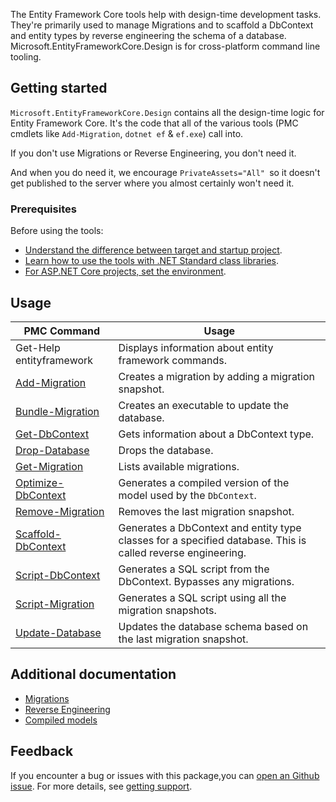 The Entity Framework Core tools help with design-time development tasks. They're primarily used to manage Migrations and to scaffold a DbContext and entity types by reverse engineering the schema of a database.
Microsoft.EntityFrameworkCore.Design is for cross-platform command line tooling.

## Getting started

`Microsoft.EntityFrameworkCore.Design` contains all the design-time logic for Entity Framework Core. It's the code that all of the various tools (PMC cmdlets like `Add-Migration`, `dotnet ef` & `ef.exe`) call into.

If you don't use Migrations or Reverse Engineering, you don't need it.

And when you do need it, we encourage `PrivateAssets="All" `so it doesn't get published to the server where you almost certainly won't need it.

### Prerequisites

Before using the tools:

- [Understand the difference between target and startup project](https://learn.microsoft.com/en-us/ef/core/cli/powershell#target-and-startup-project).
- [Learn how to use the tools with .NET Standard class libraries](https://learn.microsoft.com/en-us/ef/core/cli/powershell#other-target-frameworks).
- [For ASP.NET Core projects, set the environment](https://learn.microsoft.com/en-us/ef/core/cli/powershell#aspnet-core-environment).

## Usage

PMC Command | Usage
-- | --
Get-Help entityframework |Displays information about entity framework commands.
[Add-Migration](https://learn.microsoft.com/en-us/ef/core/cli/powershell#add-migration)  | Creates a migration by adding a migration snapshot.
[Bundle-Migration](https://learn.microsoft.com/en-us/ef/core/cli/powershell#bundle-migration) | Creates an executable to update the database.
[Get-DbContext](https://learn.microsoft.com/en-us/ef/core/cli/powershell#get-dbcontext) | Gets information about a DbContext type.
[Drop-Database](https://learn.microsoft.com/en-us/ef/core/cli/powershell#drop-database) | Drops the database.
[Get-Migration](https://learn.microsoft.com/en-us/ef/core/cli/powershell#get-migration) | Lists available migrations.
[Optimize-DbContext](https://learn.microsoft.com/en-us/ef/core/cli/powershell#optimize-dbcontext) | Generates a compiled version of the model used by the `DbContext`.
[Remove-Migration](https://learn.microsoft.com/en-us/ef/core/cli/powershell#remove-migration) | Removes the last migration snapshot.
[Scaffold-DbContext](https://learn.microsoft.com/en-us/ef/core/cli/powershell#scaffold-dbcontext) | Generates a DbContext and entity type classes for a specified database. This is called reverse engineering.
[Script-DbContext](https://learn.microsoft.com/en-us/ef/core/cli/powershell#script-dbcontext) | Generates a SQL script from the DbContext. Bypasses any migrations.
[Script-Migration](https://learn.microsoft.com/en-us/ef/core/cli/powershell#script-migration) |  Generates a SQL script using all the migration snapshots.
[Update-Database](https://learn.microsoft.com/en-us/ef/core/cli/powershell#update-database) | Updates the database schema based on the last migration snapshot.

## Additional documentation

- [Migrations](https://learn.microsoft.com/en-us/ef/core/managing-schemas/migrations/)
- [Reverse Engineering](https://learn.microsoft.com/en-us/ef/core/managing-schemas/scaffolding/?tabs=dotnet-core-cli)
- [Compiled models](https://learn.microsoft.com/en-us/ef/core/performance/advanced-performance-topics?tabs=with-di%2Cwith-constant#compiled-models)

## Feedback

If you encounter a bug or issues with this package,you can [open an Github issue](https://github.com/dotnet/efcore/issues/new/choose). For more details, see [getting support](https://github.com/dotnet/efcore/blob/main/.github/SUPPORT.md).